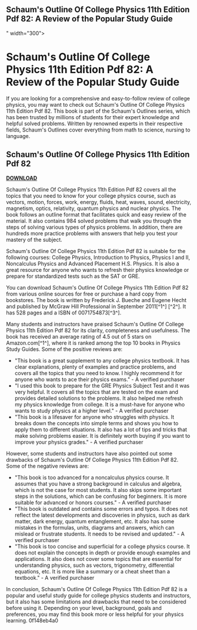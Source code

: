 ## Schaum's Outline Of College Physics 11th Edition Pdf 82: A Review of the Popular Study Guide

 " width="300">

 
# Schaum's Outline Of College Physics 11th Edition Pdf 82: A Review of the Popular Study Guide
 
If you are looking for a comprehensive and easy-to-follow review of college physics, you may want to check out Schaum's Outline Of College Physics 11th Edition Pdf 82. This book is part of the Schaum's Outlines series, which has been trusted by millions of students for their expert knowledge and helpful solved problems. Written by renowned experts in their respective fields, Schaum's Outlines cover everything from math to science, nursing to language.
 
## Schaum's Outline Of College Physics 11th Edition Pdf 82


[**DOWNLOAD**](https://persifalque.blogspot.com/?d=2tKRS0)

 
Schaum's Outline Of College Physics 11th Edition Pdf 82 covers all the topics that you need to know for your college physics course, such as vectors, motion, forces, work, energy, fluids, heat, waves, sound, electricity, magnetism, optics, relativity, quantum physics and nuclear physics. The book follows an outline format that facilitates quick and easy review of the material. It also contains 984 solved problems that walk you through the steps of solving various types of physics problems. In addition, there are hundreds more practice problems with answers that help you test your mastery of the subject.
 
Schaum's Outline Of College Physics 11th Edition Pdf 82 is suitable for the following courses: College Physics, Introduction to Physics, Physics I and II, Noncalculus Physics and Advanced Placement H.S. Physics. It is also a great resource for anyone who wants to refresh their physics knowledge or prepare for standardized tests such as the SAT or GRE.
 
You can download Schaum's Outline Of College Physics 11th Edition Pdf 82 from various online sources for free or purchase a hard copy from bookstores. The book is written by Frederick J. Bueche and Eugene Hecht and published by McGraw Hill Professional in September 2011[^1^] [^2^]. It has 528 pages and a ISBN of 0071754873[^3^].
  
Many students and instructors have praised Schaum's Outline Of College Physics 11th Edition Pdf 82 for its clarity, completeness and usefulness. The book has received an average rating of 4.5 out of 5 stars on Amazon.com[^1^], where it is ranked among the top 10 books in Physics Study Guides. Some of the positive reviews are:
 
- "This book is a great supplement to any college physics textbook. It has clear explanations, plenty of examples and practice problems, and covers all the topics that you need to know. I highly recommend it for anyone who wants to ace their physics exams." - A verified purchaser
- "I used this book to prepare for the GRE Physics Subject Test and it was very helpful. It covers all the topics that are tested on the exam and provides detailed solutions to the problems. It also helped me refresh my physics knowledge from college. It is a must-have for anyone who wants to study physics at a higher level." - A verified purchaser
- "This book is a lifesaver for anyone who struggles with physics. It breaks down the concepts into simple terms and shows you how to apply them to different situations. It also has a lot of tips and tricks that make solving problems easier. It is definitely worth buying if you want to improve your physics grades." - A verified purchaser

However, some students and instructors have also pointed out some drawbacks of Schaum's Outline Of College Physics 11th Edition Pdf 82. Some of the negative reviews are:

- "This book is too advanced for a noncalculus physics course. It assumes that you have a strong background in calculus and algebra, which is not the case for most students. It also skips some important steps in the solutions, which can be confusing for beginners. It is more suitable for advanced or honors courses." - A verified purchaser
- "This book is outdated and contains some errors and typos. It does not reflect the latest developments and discoveries in physics, such as dark matter, dark energy, quantum entanglement, etc. It also has some mistakes in the formulas, units, diagrams and answers, which can mislead or frustrate students. It needs to be revised and updated." - A verified purchaser
- "This book is too concise and superficial for a college physics course. It does not explain the concepts in depth or provide enough examples and applications. It also does not cover some topics that are essential for understanding physics, such as vectors, trigonometry, differential equations, etc. It is more like a summary or a cheat sheet than a textbook." - A verified purchaser

In conclusion, Schaum's Outline Of College Physics 11th Edition Pdf 82 is a popular and useful study guide for college physics students and instructors, but it also has some limitations and drawbacks that need to be considered before using it. Depending on your level, background, goals and preferences, you may find this book more or less helpful for your physics learning.
 0f148eb4a0
